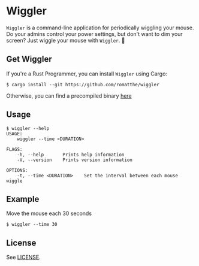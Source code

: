 Wiggler
=======

`Wiggler` is a command-line application for periodically wiggling your mouse. Do your admins control your power settings, but don't want to dim your screen? Just wiggle your mouse with `Wiggler`. :bug:

Get Wiggler
-----------

If you're a Rust Programmer, you can install `Wiggler` using Cargo:

```
$ cargo install --git https://github.com/romatthe/wiggler
```

Otherwise, you can find a precompiled binary [here](https://github.com/romatthe/wiggler/releases)

Usage
-----

```
$ wiggler --help
USAGE:
    wiggler --time <DURATION>

FLAGS:
    -h, --help       Prints help information
    -V, --version    Prints version information

OPTIONS:
    -t, --time <DURATION>    Set the interval between each mouse wiggle
```

Example
-------

Move the mouse each 30 seconds

```
$ wiggler --time 30
```

License
-------

See [LICENSE](LICENSE).